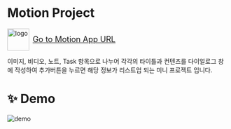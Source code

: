 # Motion Project
<div
  style="
    display: flex;
    justify-contents: center;
    align-items: center;
    ">
  <img 
  alt="logo" 
  src="https://user-images.githubusercontent.com/23496927/138845175-e18b75ef-d4a6-467e-86ca-857c31a82821.png"
  style="width: 50px;" />&nbsp;&nbsp;
  <a 
  href="https://motion-by-hj.netlify.app/" target="_blank"
  style="font-size: 18px;">
  Go to Motion App URL 
  </a>
</div>

이미지, 비디오, 노트, Task 항목으로 나누어 각각의 타이틀과 컨텐츠를 다이얼로그 창에 작성하여 추가버튼을 누르면 해당 정보가 리스트업 되는 미니 프로젝트 입니다.

# ✨ Demo
![demo](https://user-images.githubusercontent.com/23496927/138843984-6a440592-25c6-4e3b-8701-fc46af5f7c78.gif)

